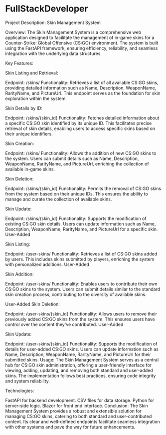 # FullStackDeveloper

Project Description: Skin Management System

Overview: The Skin Management System is a comprehensive web application designed to facilitate the management of in-game skins for a Counter-Strike: Global Offensive (CS:GO) environment. The system is built using the FastAPI framework, ensuring efficiency, reliability, and seamless integration with the underlying data structures.

Key Features:

Skin Listing and Retrieval:

Endpoint: /skins/ Functionality: Retrieves a list of all available CS:GO skins, providing detailed information such as Name, Description, WeaponName, RarityName, and PictureUrl. This endpoint serves as the foundation for skin exploration within the system.

Skin Details by ID:

Endpoint: /skins/{skin_id} Functionality: Fetches detailed information about a specific CS:GO skin identified by its unique ID. This facilitates precise retrieval of skin details, enabling users to access specific skins based on their unique identifiers.

Skin Creation:

Endpoint: /skins/ Functionality: Allows the addition of new CS:GO skins to the system. Users can submit details such as Name, Description, WeaponName, RarityName, and PictureUrl, enriching the collection of available in-game skins.

Skin Deletion:

Endpoint: /skins/{skin_id} Functionality: Permits the removal of CS:GO skins from the system based on their unique IDs. This ensures the ability to manage and curate the collection of available skins.

Skin Update:

Endpoint: /skins/{skin_id} Functionality: Supports the modification of existing CS:GO skin details. Users can update information such as Name, Description, WeaponName, RarityName, and PictureUrl for a specific skin. User-Added

Skin Listing:

Endpoint: /user-skins/ Functionality: Retrieves a list of CS:GO skins added by users. This includes skins submitted by players, enriching the system with personalized additions. User-Added

Skin Addition:

Endpoint: /user-skins/ Functionality: Enables users to contribute their own CS:GO skins to the system. Users can submit details similar to the standard skin creation process, contributing to the diversity of available skins.

User-Added Skin Deletion:

Endpoint: /user-skins/{skin_id} Functionality: Allows users to remove their previously added CS:GO skins from the system. This ensures users have control over the content they've contributed. User-Added

Skin Update:

Endpoint: /user-skins/{skin_id} Functionality: Supports the modification of details for user-added CS:GO skins. Users can update information such as Name, Description, WeaponName, RarityName, and PictureUrl for their submitted skins. Usage: The Skin Management System serves as a central hub for CS:GO skin administration, offering a user-friendly interface for viewing, adding, updating, and removing both standard and user-added skins. The implementation follows best practices, ensuring code integrity and system reliability.

Technologies:

FastAPI for backend development. CSV files for data storage. Python for server-side logic. Blazor for front end interface. Conclusion: The Skin Management System provides a robust and extensible solution for managing CS:GO skins, catering to both standard and user-contributed content. Its clear and well-defined endpoints facilitate seamless integration with other systems and pave the way for future enhancements.
